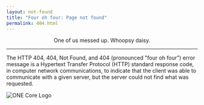 ```yaml
---
layout: not-found
title: "Four oh four: Page not found"
permalink: 404.html
---
```



<center> One of us messed up. Whoopsy daisy. </center>

***

The HTTP 404, 404, Not Found, and 404 (pronounced "four oh four") error message is a Hypertext Transfer Protocol (HTTP) standard response code, in computer network communications, to indicate that the client was able to communicate with a given server, but the server could not find what was requested.


![ONE Core Logo](/ONECoreWebSite/assets/img/Messed.jpg "This is just messed")
